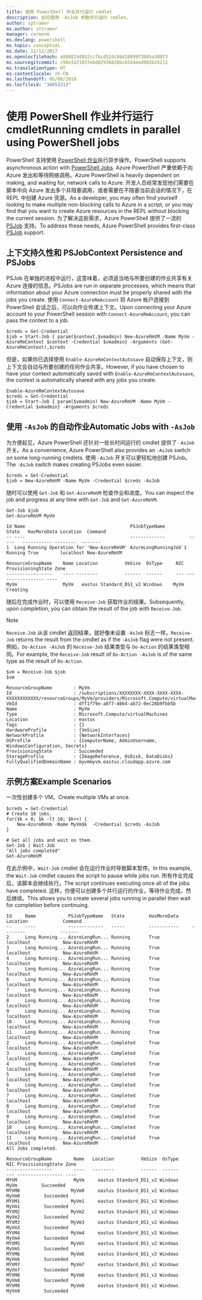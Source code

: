 ```yaml
---
title: 使用 PowerShell 作业并行运行 cmdlet
description: 如何使用 -AsJob 参数并行运行 cmdlet。
author: sptramer
ms.author: sttramer
manager: carmonm
ms.devlang: powershell
ms.topic: conceptual
ms.date: 12/11/2017
ms.openlocfilehash: a986824d952ccf6cd52dc86418899f3805a38973
ms.sourcegitcommit: c98e3a21037ebd82936828bcb544eed902b24212
ms.translationtype: HT
ms.contentlocale: zh-CN
ms.lasthandoff: 06/08/2018
ms.locfileid: "34853213"
---
```

# <a name="running-cmdlets-in-parallel-using-powershell-jobs"></a><span data-ttu-id="d7593-103">使用 PowerShell 作业并行运行 cmdlet</span><span class="sxs-lookup"><span data-stu-id="d7593-103">Running cmdlets in parallel using PowerShell jobs</span></span>

<span data-ttu-id="d7593-104">PowerShell 支持使用 [PowerShell 作业](/powershell/module/microsoft.powershell.core/about/about_jobs)执行异步操作。</span><span class="sxs-lookup"><span data-stu-id="d7593-104">PowerShell supports asynchronous action with [PowerShell Jobs](/powershell/module/microsoft.powershell.core/about/about_jobs).</span></span>
<span data-ttu-id="d7593-105">Azure PowerShell 严重依赖于向 Azure 发出和等待网络调用。</span><span class="sxs-lookup"><span data-stu-id="d7593-105">Azure PowerShell is heavily dependent on making, and waiting for, network calls to Azure.</span></span> <span data-ttu-id="d7593-106">开发人员经常发现他们需要在脚本中向 Azure 发出多个非阻塞调用，或者需要在不阻塞当前会话的情况下，在 REPL 中创建 Azure 资源。</span><span class="sxs-lookup"><span data-stu-id="d7593-106">As a developer, you may often find yourself looking to make multiple non-blocking calls to Azure in a script, or you may find that you want to create Azure resources in the REPL without blocking the current session.</span></span> <span data-ttu-id="d7593-107">为了解决这些需求，Azure PowerShell 提供了一流的 [PSJob](/powershell/module/microsoft.powershell.core/about/about_jobs) 支持。</span><span class="sxs-lookup"><span data-stu-id="d7593-107">To address these needs, Azure PowerShell provides first-class [PSJob](/powershell/module/microsoft.powershell.core/about/about_jobs) support.</span></span>

## <a name="context-persistence-and-psjobs"></a><span data-ttu-id="d7593-108">上下文持久性和 PSJob</span><span class="sxs-lookup"><span data-stu-id="d7593-108">Context Persistence and PSJobs</span></span>

<span data-ttu-id="d7593-109">PSJob 在单独的进程中运行，这意味着，必须适当地与所要创建的作业共享有关 Azure 连接的信息。</span><span class="sxs-lookup"><span data-stu-id="d7593-109">PSJobs are run in separate processes, which means that information about your Azure connection must be properly shared with the jobs you create.</span></span> <span data-ttu-id="d7593-110">使用 `Connect-AzureRmAccount` 将 Azure 帐户连接到 PowerShell 会话之后，可以向作业传递上下文。</span><span class="sxs-lookup"><span data-stu-id="d7593-110">Upon connecting your Azure account to your PowerShell session with `Connect-AzureRmAccount`, you can pass the context to a job.</span></span>

```azurepowershell-interactive
$creds = Get-Credential
$job = Start-Job { param($context,$vmadmin) New-AzureRmVM -Name MyVm -AzureRmContext $context -Credential $vmadmin} -Arguments (Get-AzureRmContext),$creds
```

<span data-ttu-id="d7593-111">但是，如果你已选择使用 `Enable-AzureRmContextAutosave` 自动保存上下文，则上下文会自动与所要创建的任何作业共享。</span><span class="sxs-lookup"><span data-stu-id="d7593-111">However, if you have chosen to have your context automatically saved with `Enable-AzureRmContextAutosave`, the context is automatically shared with any jobs you create.</span></span>

```azurepowershell-interactive
Enable-AzureRmContextAutosave
$creds = Get-Credential
$job = Start-Job { param($vmadmin) New-AzureRmVM -Name MyVm -Credential $vmadmin} -Arguments $creds
```

## <a name="automatic-jobs-with--asjob"></a><span data-ttu-id="d7593-112">使用 `-AsJob` 的自动作业</span><span class="sxs-lookup"><span data-stu-id="d7593-112">Automatic Jobs with `-AsJob`</span></span>

<span data-ttu-id="d7593-113">为方便起见，Azure PowerShell 还针对一些长时间运行的 cmdlet 提供了 `-AsJob` 开关。</span><span class="sxs-lookup"><span data-stu-id="d7593-113">As a convenience, Azure PowerShell also provides an `-AsJob` switch on some long-running cmdlets.</span></span>
<span data-ttu-id="d7593-114">使用 `-AsJob` 开关可以更轻松地创建 PSJob。</span><span class="sxs-lookup"><span data-stu-id="d7593-114">The `-AsJob` switch makes creating PSJobs even easier.</span></span>

```azurepowershell-interactive
$creds = Get-Credential
$job = New-AzureRmVM -Name MyVm -Credential $creds -AsJob
```

<span data-ttu-id="d7593-115">随时可以使用 `Get-Job` 和 `Get-AzureRmVM` 检查作业和进度。</span><span class="sxs-lookup"><span data-stu-id="d7593-115">You can inspect the job and progress at any time with `Get-Job` and `Get-AzureRmVM`.</span></span>

```azurepowershell-interactive
Get-Job $job
Get-AzureRmVM MyVm
```

```output
Id Name                                       PSJobTypeName         State   HasMoreData Location  Command
-- ----                                       -------------         -----   ----------- --------  -------
1  Long Running Operation for 'New-AzureRmVM' AzureLongRunningJob`1 Running True        localhost New-AzureRmVM

ResourceGroupName    Name Location          VmSize  OsType     NIC ProvisioningState Zone
-----------------    ---- --------          ------  ------     --- ----------------- ----
MyVm                 MyVm   eastus Standard_DS1_v2 Windows    MyVm          Creating
```

<span data-ttu-id="d7593-116">随后在完成作业时，可以使用 `Receive-Job` 获取作业的结果。</span><span class="sxs-lookup"><span data-stu-id="d7593-116">Subsequently, upon completion, you can obtain the result of the job with `Receive-Job`.</span></span>

> [!NOTE]
> <span data-ttu-id="d7593-117">`Receive-Job` 从该 cmdlet 返回结果，就好像未设置 `-AsJob` 标志一样。</span><span class="sxs-lookup"><span data-stu-id="d7593-117">`Receive-Job` returns the result from the cmdlet as if the `-AsJob` flag were not present.</span></span>
> <span data-ttu-id="d7593-118">例如，`Do-Action -AsJob` 的 `Receive-Job` 结果类型与 `Do-Action` 的结果类型相同。</span><span class="sxs-lookup"><span data-stu-id="d7593-118">For example, the `Receive-Job` result of `Do-Action -AsJob` is of the same type as the result of `Do-Action`.</span></span>

```azurepowershell-interactive
$vm = Receive-Job $job
$vm
```

```output
ResourceGroupName        : MyVm
Id                       : /subscriptions/XXXXXXXX-XXXX-XXXX-XXXX-XXXXXXXXXXXX/resourceGroups/MyVm/providers/Microsoft.Compute/virtualMachines/MyVm
VmId                     : dff1f79e-a8f7-4664-ab72-0ec28b9fbb5b
Name                     : MyVm
Type                     : Microsoft.Compute/virtualMachines
Location                 : eastus
Tags                     : {}
HardwareProfile          : {VmSize}
NetworkProfile           : {NetworkInterfaces}
OSProfile                : {ComputerName, AdminUsername, WindowsConfiguration, Secrets}
ProvisioningState        : Succeeded
StorageProfile           : {ImageReference, OsDisk, DataDisks}
FullyQualifiedDomainName : myvmmyvm.eastus.cloudapp.azure.com
```

## <a name="example-scenarios"></a><span data-ttu-id="d7593-119">示例方案</span><span class="sxs-lookup"><span data-stu-id="d7593-119">Example Scenarios</span></span>

<span data-ttu-id="d7593-120">一次性创建多个 VM。</span><span class="sxs-lookup"><span data-stu-id="d7593-120">Create multiple VMs at once.</span></span>

```azurepowershell-interactive
$creds = Get-Credential
# Create 10 jobs.
for($k = 0; $k -lt 10; $k++) {
    New-AzureRmVm -Name MyVm$k  -Credential $creds -AsJob
}

# Get all jobs and wait on them.
Get-Job | Wait-Job
"All jobs completed"
Get-AzureRmVM
```

<span data-ttu-id="d7593-121">在此示例中，`Wait-Job` cmdlet 会在运行作业时导致脚本暂停。</span><span class="sxs-lookup"><span data-stu-id="d7593-121">In this example, the `Wait-Job` cmdlet causes the script to pause while jobs run.</span></span> <span data-ttu-id="d7593-122">所有作业完成后，该脚本会继续执行。</span><span class="sxs-lookup"><span data-stu-id="d7593-122">The script continues executing once all of the jobs have completed.</span></span> <span data-ttu-id="d7593-123">这样，你便可以创建多个并行运行的作业，等待作业完成，然后继续。</span><span class="sxs-lookup"><span data-stu-id="d7593-123">This allows you to create several jobs running in parallel then wait for completion before continuing.</span></span>

```output
Id     Name            PSJobTypeName   State         HasMoreData     Location             Command
--     ----            -------------   -----         -----------     --------             -------
2      Long Running... AzureLongRun... Running       True            localhost            New-AzureRmVM
3      Long Running... AzureLongRun... Running       True            localhost            New-AzureRmVM
4      Long Running... AzureLongRun... Running       True            localhost            New-AzureRmVM
5      Long Running... AzureLongRun... Running       True            localhost            New-AzureRmVM
6      Long Running... AzureLongRun... Running       True            localhost            New-AzureRmVM
7      Long Running... AzureLongRun... Running       True            localhost            New-AzureRmVM
8      Long Running... AzureLongRun... Running       True            localhost            New-AzureRmVM
9      Long Running... AzureLongRun... Running       True            localhost            New-AzureRmVM
10     Long Running... AzureLongRun... Running       True            localhost            New-AzureRmVM
11     Long Running... AzureLongRun... Running       True            localhost            New-AzureRmVM
2      Long Running... AzureLongRun... Completed     True            localhost            New-AzureRmVM
3      Long Running... AzureLongRun... Completed     True            localhost            New-AzureRmVM
4      Long Running... AzureLongRun... Completed     True            localhost            New-AzureRmVM
5      Long Running... AzureLongRun... Completed     True            localhost            New-AzureRmVM
6      Long Running... AzureLongRun... Completed     True            localhost            New-AzureRmVM
7      Long Running... AzureLongRun... Completed     True            localhost            New-AzureRmVM
8      Long Running... AzureLongRun... Completed     True            localhost            New-AzureRmVM
9      Long Running... AzureLongRun... Completed     True            localhost            New-AzureRmVM
10     Long Running... AzureLongRun... Completed     True            localhost            New-AzureRmVM
11     Long Running... AzureLongRun... Completed     True            localhost            New-AzureRmVM
All Jobs completed.

ResourceGroupName        Name   Location          VmSize  OsType           NIC ProvisioningState Zone
-----------------        ----   --------          ------  ------           --- ----------------- ----
MYVM                     MyVm     eastus Standard_DS1_v2 Windows          MyVm         Succeeded
MYVM0                   MyVm0     eastus Standard_DS1_v2 Windows         MyVm0         Succeeded
MYVM1                   MyVm1     eastus Standard_DS1_v2 Windows         MyVm1         Succeeded
MYVM2                   MyVm2     eastus Standard_DS1_v2 Windows         MyVm2         Succeeded
MYVM3                   MyVm3     eastus Standard_DS1_v2 Windows         MyVm3         Succeeded
MYVM4                   MyVm4     eastus Standard_DS1_v2 Windows         MyVm4         Succeeded
MYVM5                   MyVm5     eastus Standard_DS1_v2 Windows         MyVm5         Succeeded
MYVM6                   MyVm6     eastus Standard_DS1_v2 Windows         MyVm6         Succeeded
MYVM7                   MyVm7     eastus Standard_DS1_v2 Windows         MyVm7         Succeeded
MYVM8                   MyVm8     eastus Standard_DS1_v2 Windows         MyVm8         Succeeded
MYVM9                   MyVm9     eastus Standard_DS1_v2 Windows         MyVm9         Succeeded
```
